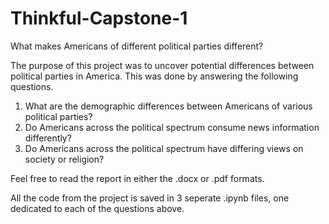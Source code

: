 # Thinkful-Capstone-1
What makes Americans of different political parties different?

The purpose of this project was to uncover potential differences between political parties in America. This was done by answering the following questions.

1. What are the demographic differences between Americans of various political parties? 
2. Do Americans across the political spectrum consume news information differently? 
3. Do Americans across the political spectrum have differing views on society or religion?

Feel free to read the report in either the .docx or .pdf formats. 

All the code from the project is saved in 3 seperate .ipynb files, one dedicated to each of the questions above.
